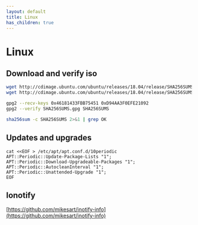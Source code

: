 ```yaml
---
layout: default
title: Linux
has_children: true
---
```


# Linux

## Download and verify iso

```bash
wget http://cdimage.ubuntu.com/ubuntu/releases/18.04/release/SHA256SUMS.gpg
wget http://cdimage.ubuntu.com/ubuntu/releases/18.04/release/SHA256SUMS

gpg2 --recv-keys 0x46181433FBB75451 0xD94AA3F0EFE21092
gpg2 --verify SHA256SUMS.gpg SHA256SUMS

sha256sum -c SHA256SUMS 2>&1 | grep OK
```

## Updates and upgrades

```
cat <<EOF > /etc/apt/apt.conf.d/10periodic
APT::Periodic::Update-Package-Lists "1";
APT::Periodic::Download-Upgradeable-Packages "1";
APT::Periodic::AutocleanInterval "1";
APT::Periodic::Unattended-Upgrade "1";
EOF
```

## Ionotify

[https://github.com/mikesart/inotify-info](https://github.com/mikesart/inotify-info)
